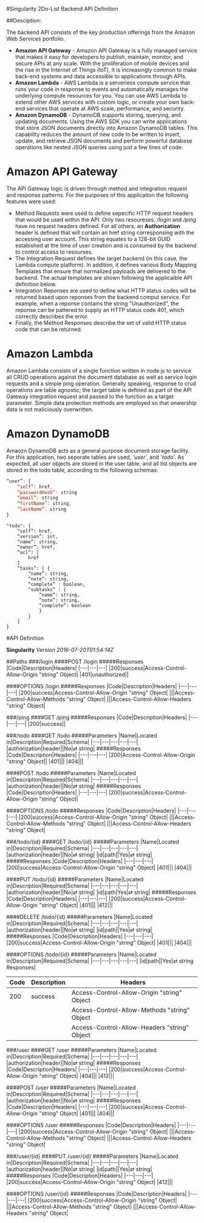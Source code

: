#Singularity 2Do-List Backend API Definition

##Desciption:

The backend API consists of the key production offerings from the Amazon Web Services portfolio.

- **Amazon API Gateway** - Amazon API Gateway is a fully managed service that makes it easy for developers to publish, maintain, monitor, and secure APIs at any scale. With the proliferation of mobile devices and the rise in the Internet of Things (IoT), it is increasingly common to make back-end systems and data accessible to applications through APIs.
- **Amazon Lambda** - AWS Lambda is a serverless compute service that runs your code in response to events and automatically manages the underlying compute resources for you. You can use AWS Lambda to extend other AWS services with custom logic, or create your own back-end services that operate at AWS scale, performance, and security.
- **Amazon DynamoDB** - DynamoDB supports storing, querying, and updating documents. Using the AWS SDK you can write applications that store JSON documents directly into Amazon DynamoDB tables. This capability reduces the amount of new code to be written to insert, update, and retrieve JSON documents and perform powerful database operations like nested JSON queries using just a few lines of code.

# Amazon API Gateway

The API Gateway logic is driven through method and integration request and response patterns.  For the purposes of this applicaiton the following features were used:
- Method Requests were used to define sepecific HTTP request headers that would be used within the API.  Only two resoureses, */login* and */ping* have no request headers defined.  For all others, an **Authorization** header is defined that will contain an href string corresponsing with the accessing user account.  This string equates to a 128-bit GUID estabished at the time of user creation and is consumed by the backend to control access to resourses.
- The Integration Request defines the target backend (in this case, the Lambda compute platform).  In addition, it defines various Body Mapping Templates that ensure that normalized payloads are delivered to the backend.  The actual templates are shown following the applicaible API definition below.
- Integration Reponses are used to define what HTTP status codes will be returned based upon reponses from the backend comput service.  For example, when a reponse contains the string "Unauthorized", the reponse can be pattered to supply an HTTP status code 401, which correctly describes the error.
- Finally, the Method Responses describe the set of valid HTTP status code that can be returned.

# Amazon Lambda

Amazon Lambda consists of a single function written in node.js to service all CRUD operations against the document database as well as service login requests and a simple ping operation.  Generally speaking, response to crud operations are table agnostic; the target table is defined as part of the API Gateway integration request and passed to the function as a target parameter.  Simple data protection methods are employed so that onwership data is not maliciously overwritten.

# Amazon DynamoDB

Amaozn DynamoDB acts as a general purpose document storage facility.  For this application, two seporate tables are used, '*user*', and '*todo*'.  As expected, all user objects are stored in the user table, and all list objects are stored in the todo table, according to the following schemas:

```javascript
“user”: {
    “self”: href,
    “passwordHash”: string
    “email”: string
    “firstName”: string,
    “lastName”: string
}
```

```
"todo": {
    “self”: href,
    “version”: int,
    “name”: string,
    “owner”: href,
    “acl”: [
        href
    ]
    “tasks”: [ {
        “name”: string,
        “note”: string,
        “complete” : boolean,
        “subtasks” : {
            “name”: string,
            “note”: string,
            “complete”: boolean
            }
        }
    ]
}
```

#API Definition

**Singularity**
*Version 2016-07-20T01:54:14Z*

##Paths
###/login
####POST /login
#####Responses
|Code|Description|Headers|
|---|---|---|
|200|success|Access-Control-Allow-Origin "string"	Object|
|401|unauthorized||

####OPTIONS /login
#####Responses
|Code|Description|Headers|
|---|---|---|
|200|success|Access-Control-Allow-Origin "string" Object|
|||Access-Control-Allow-Methods "string"	Object|
|||Access-Control-Allow-Headers "string"	Object|

###/ping
####GET /ping
#####Responses
|Code|Description|Headers|
|---|---|---|
|200|success||

###/todo
####GET /todo
#####Parameters
|Name|Located in|Description|Required|Schema|
|---|---|---|---|---|
|authorization|header||No|⇄ string|
#####Responses
|Code|Description|Headers|
|---|---|---|
|200|Access-Control-Allow-Origin "string" Object||
|401|||
|404|||

####POST /todo
#####Parameters
|Name|Located in|Description|Required|Schema|
|---|---|---|---|---|
|authorization|header||No|⇄ string|
#####Responses
|Code|Description|Headers|
|---|---|---|
|200|success|Access-Control-Allow-Origin "string" Object|

####OPTIONS /todo
#####Responses
|Code|Description|Headers|
|---|---|---|
|200|success|Access-Control-Allow-Origin "string" Object|
|||Access-Control-Allow-Methods "string" Object|
|||Access-Control-Allow-Headers "string" Object|

###/todo/{id}
####GET /todo/{id}
#####Parameters
|Name|Located in|Description|Required|Schema|
|---|---|---|---|---|
|authorization|header||No|⇄ string|
|id|path||Yes|⇄	string|
#####Responses
|Code|Description|Headers|
|---|---|---|
|200|success|Access-Control-Allow-Origin "string" Object|
|401|||
|404|||

####PUT /todo/{id}
#####Parameters
|Name|Located in|Description|Required|Schema|
|---|---|---|---|---|
|authorization|header||No|⇄ string|
|id|path|Yes|⇄ string|
#####Responses
|Code|Description|Headers|
|---|---|---|
|200|success|Access-Control-Allow-Origin "string" Object|
|401|||
|412|||

####DELETE /todo/{id}
#####Parameters
|Name|Located in|Description|Required|Schema|
|---|---|---|---|---|
|authorization|header||No|⇄ string|
|id|path||Yes|⇄	string|
#####Responses
|Code|Description|Headers|
|---|---|---|
|200|success|Access-Control-Allow-Origin "string" Object|
|401|||
|404|||

####OPTIONS /todo/{id}
#####Parameters
|Name|Located in|Description|Required|Schema|
|---|---|---|---|---|
|id|path||Yes|⇄	string Responses|

|Code|Description|Headers|
|---|---|---|
|200|success|Access-Control-Allow-Origin "string" Object|
|||Access-Control-Allow-Methods "string" Object|
|||Access-Control-Allow-Headers "string" Object|

###/user
####GET /user
#####Parameters
|Name|Located in|Description|Required|Schema|
|---|---|---|---|---|
|authorization|header||No|⇄ string|
#####Responses
|Code|Description|Headers|
|---|---|---|
|200|success|Access-Control-Allow-Origin "string" Object|
|404|||
|412|||

####POST /user
#####Parameters
|Name|Located in|Description|Required|Schema|
|---|---|---|---|---|
|authorization|header||No|⇄ string|
#####Responses
|Code|Description|Headers|
|---|---|---|
|200|success|Access-Control-Allow-Origin "string" Object|
|401|||
|404|||

####OPTIONS /user
#####Responses
|Code|Description|Headers|
|---|---|---|
|200|success|Access-Control-Allow-Origin "string" Object|
|||Access-Control-Allow-Methods "string" Object|
|||Access-Control-Allow-Headers "string" Object|

###/user/{id}
####PUT /user/{id}
#####Parameters
|Name|Located in|Description|Required|Schema|
|---|---|---|---|---|
|authorization|header||No|⇄ string|
|id|path||Yes|⇄	string|
#####Responses
|Code|Description|Headers|
|---|---|---|
|200|success|Access-Control-Allow-Origin "string" Object|
|412|||

####OPTIONS /user/{id}
#####Responses
|Code|Description|Headers|
|---|---|---|
|200|success|Access-Control-Allow-Origin "string" Object|
|||Access-Control-Allow-Methods "string" Object|
|||Access-Control-Allow-Headers "string" Object|
